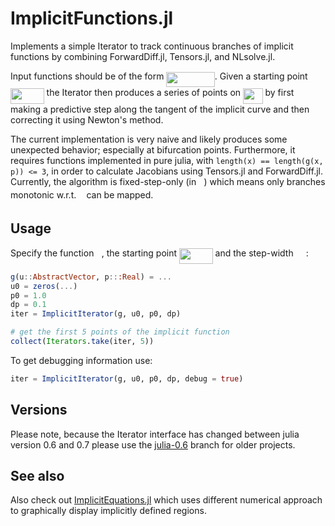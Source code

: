 # ImplicitFunctions.jl

Implements a simple Iterator to track continuous branches of implicit functions
by combining ForwardDiff.jl, Tensors.jl, and NLsolve.jl.

Input functions should be of the form <img src="/tex/e363ebb8835aa265961720caf0517f78.svg?invert_in_darkmode&sanitize=true" align=middle width=77.43130889999999pt height=24.65753399999998pt/>. Given a starting
point <img src="/tex/a6ee443b8b9ffeb5de0c462c42d96036.svg?invert_in_darkmode&sanitize=true" align=middle width=53.61303089999999pt height=24.65753399999998pt/> the Iterator then produces a series of points on
<img src="/tex/f98a972dbd244305c46ceda2aac5c780.svg?invert_in_darkmode&sanitize=true" align=middle width=31.558228349999993pt height=24.65753399999998pt/> by first making a predictive step along the tangent of the
implicit curve and then correcting it using Newton's method.

The current implementation is very naive and likely produces some unexpected
behavior; especially at bifurcation points. Furthermore, it requires functions
implemented in pure julia, with `length(x) == length(g(x, p)) <= 3`, in order
to calculate Jacobians using Tensors.jl and ForwardDiff.jl. Currently, the
algorithm is fixed-step-only (in <img src="/tex/2ec6e630f199f589a2402fdf3e0289d5.svg?invert_in_darkmode&sanitize=true" align=middle width=8.270567249999992pt height=14.15524440000002pt/>) which means only branches monotonic w.r.t.
<img src="/tex/2ec6e630f199f589a2402fdf3e0289d5.svg?invert_in_darkmode&sanitize=true" align=middle width=8.270567249999992pt height=14.15524440000002pt/> can be mapped.

## Usage

Specify the function <img src="/tex/3cf4fbd05970446973fc3d9fa3fe3c41.svg?invert_in_darkmode&sanitize=true" align=middle width=8.430376349999989pt height=14.15524440000002pt/>, the starting point <img src="/tex/a6ee443b8b9ffeb5de0c462c42d96036.svg?invert_in_darkmode&sanitize=true" align=middle width=53.61303089999999pt height=24.65753399999998pt/> and the
step-width <img src="/tex/4803b03804422d02acec2246c34613f8.svg?invert_in_darkmode&sanitize=true" align=middle width=16.19863904999999pt height=22.831056599999986pt/>:

```julia
g(u::AbstractVector, p:::Real) = ...
u0 = zeros(...)
p0 = 1.0
dp = 0.1
iter = ImplicitIterator(g, u0, p0, dp)

# get the first 5 points of the implicit function
collect(Iterators.take(iter, 5))
```

To get debugging information use:

```julia
iter = ImplicitIterator(g, u0, p0, dp, debug = true)
```

## Versions

Please note, because the Iterator interface has changed between julia version
0.6 and 0.7 please use the [julia-0.6](https://github.com/gwater/ImplicitFunctions.jl/tree/julia-0.6) branch for older projects.

## See also

Also check out [ImplicitEquations.jl](https://github.com/jverzani/ImplicitEquations.jl) which uses different numerical approach to graphically display implicitly defined regions.
